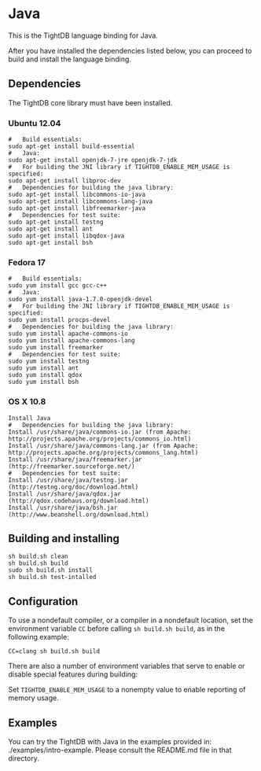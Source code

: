 Java
====

This is the TightDB language binding for Java.

After you have installed the dependencies listed below, you can
proceed to build and install the language binding.


Dependencies
------------

The TightDB core library must have been installed.

### Ubuntu 12.04

    #   Build essentials:
    sudo apt-get install build-essential
    #   Java:
    sudo apt-get install openjdk-7-jre openjdk-7-jdk
    #   For building the JNI library if TIGHTDB_ENABLE_MEM_USAGE is specified:
    sudo apt-get install libproc-dev
    #   Dependencies for building the java library:
    sudo apt-get install libcommons-io-java
    sudo apt-get install libcommons-lang-java
    sudo apt-get install libfreemarker-java
    #   Dependencies for test suite:
    sudo apt-get install testng
    sudo apt-get install ant
    sudo apt-get install libqdox-java
    sudo apt-get install bsh

### Fedora 17

    #   Build essentials:
    sudo yum install gcc gcc-c++
    #   Java:
    sudo yum install java-1.7.0-openjdk-devel
    #   For building the JNI library if TIGHTDB_ENABLE_MEM_USAGE is specified:
    sudo yum install procps-devel
    #   Dependencies for building the java library:
    sudo yum install apache-commons-io
    sudo yum install apache-commons-lang
    sudo yum install freemarker
    #   Dependencies for test suite:
    sudo yum install testng
    sudo yum install ant
    sudo yum install qdox
    sudo yum install bsh

### OS X 10.8

    Install Java
    #   Dependencies for building the java library:
    Install /usr/share/java/commons-io.jar (from Apache: http://projects.apache.org/projects/commons_io.html)
    Install /usr/share/java/commons-lang.jar (from Apache: http://projects.apache.org/projects/commons_lang.html)
    Install /usr/share/java/freemarker.jar (http://freemarker.sourceforge.net/)
    #   Dependencies for test suite:
    Install /usr/share/java/testng.jar (http://testng.org/doc/download.html)
    Install /usr/share/java/qdox.jar (http://qdox.codehaus.org/download.html)
    Install /usr/share/java/bsh.jar (http://www.beanshell.org/download.html)


Building and installing
-----------------------

    sh build.sh clean
    sh build.sh build
    sudo sh build.sh install
    sh build.sh test-intalled


Configuration
-------------

To use a nondefault compiler, or a compiler in a nondefault location,
set the environment variable `CC` before calling `sh build.sh build`,
as in the following example:

    CC=clang sh build.sh build

There are also a number of environment variables that serve to enable
or disable special features during building:

Set `TIGHTDB_ENABLE_MEM_USAGE` to a nonempty value to enable
reporting of memory usage.


Examples
--------

You can try the TightDB with Java in the examples provided in:
./examples/intro-example. Please consult the README.md file in that
directory.

